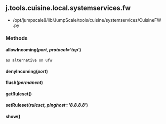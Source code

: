<!-- toc -->
## j.tools.cuisine.local.systemservices.fw

- /opt/jumpscale8/lib/JumpScale/tools/cuisine/systemservices/CuisineFW.py

### Methods

#### allowIncoming(*port, protocol='tcp'*) 

```
as alternative on ufw

```

#### denyIncoming(*port*) 

#### flush(*permanent*) 

#### getRuleset() 

#### setRuleset(*ruleset, pinghost='8.8.8.8'*) 

#### show() 

